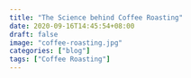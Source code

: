 ```yaml
---
title: "The Science behind Coffee Roasting"
date: 2020-09-16T14:45:54+08:00
draft: false
image: "coffee-roasting.jpg"
categories: ["blog"]
tags: ["Coffee Roasting"]
---
```


